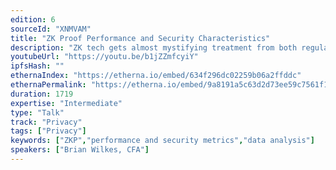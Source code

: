```yaml
---
edition: 6
sourceId: "XNMVAM"
title: "ZK Proof Performance and Security Characteristics"
description: "ZK tech gets almost mystifying treatment from both regular users & devs. However, beyond the moon math, quantifiable differences between the zkps deployed in the Ethereum ecosystem can help users and builders understand what they are interacting with. Join me as I explain our methodology for collecting and quantifying these differences in a format digestible for the non-math professor."
youtubeUrl: "https://youtu.be/b1jZZmfcyiY"
ipfsHash: ""
ethernaIndex: "https://etherna.io/embed/634f296dc02259b06a2ffddc"
ethernaPermalink: "https://etherna.io/embed/9a8191a5c63d2d73ee59c7561f11274cedaa0c54a24dba0abbc00a4903c42616"
duration: 1719
expertise: "Intermediate"
type: "Talk"
track: "Privacy"
tags: ["Privacy"]
keywords: ["ZKP","performance and security metrics","data analysis"]
speakers: ["Brian Wilkes, CFA"]
---
```

